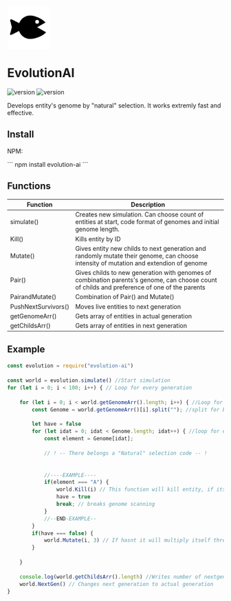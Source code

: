 <img align="center" width="100px" height="100px" src="https://raw.githubusercontent.com/CZmatyasZERO/evolutionAI/main/assets/logo.svg" alt="logo">
<h1>EvolutionAI</h1>
<img src="https://shields.io/npm/v/evolution-ai" alt="version">
<img src="https://img.shields.io/bundlephobia/min/evolution-ai" alt="version">
<p>Develops entity&apos;s genome by "natural" selection. It works extremly fast and effective.</p>
<h2>Install</h2>
<p>NPM:</p>
```
npm install evolution-ai
```

<h2>Functions</h2>

|Function|Description|
|--------|-----------|
|simulate()|Creates new simulation. Can choose count of entities at start, code format of genomes and initial genome length.|
|Kill()|Kills entity by ID|
|Mutate()|Gives entity new childs to next generation and randomly mutate their genome, can choose intensity of mutation and extendion of genome|
|Pair()|Gives childs to new generation with genomes of combination parents&apos;s genome, can choose count of childs and preference of one of the parents|
|PairandMutate()|Combination of Pair() and Mutate()|
|PushNextSurvivors()|Moves live entities to next generation|
|getGenomeArr()|Gets array of entities in actual generation|
|getChildsArr()|Gets array of entities in next generation|

<h2>Example</h2>

```javascript
const evolution = require("evolution-ai")

const world = evolution.simulate() //Start simulation
for (let i = 0; i < 100; i++) { // Loop for every generation

    for (let i = 0; i < world.getGenomeArr().length; i++) { //Loop for every entity 
        const Genome = world.getGenomeArr()[i].split(""); //split for better reading of genome
        
        let have = false
        for (let idat = 0; idat < Genome.length; idat++) { //loop for every piece of genome
            const element = Genome[idat];
            
            // ! -- There belongs a "Natural" selection code -- !


            //----EXAMPLE----
            if(element === "A") {
                world.Kill(i) // This function will kill entity, if its has "A" in genome
                have = true
                break; // breaks genome scanning
            }
            //--END-EXAMPLE--
        }
        if(have === false) {
            world.Mutate(i, 3) // If hasnt it will multiply itself three times with little mutations
        }

    }

    console.log(world.getChildsArr().length) //Writes number of nextgen entities to console
    world.NextGen() // Changes next generation to actual generation
}
```
